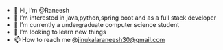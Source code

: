 - 👋 Hi, I’m @Raneesh
- 👀 I’m interested in java,python,spring boot and as a full stack developer
- 🌱 I’m currently a undergraduate computer science student
- 💞️ I’m looking to learn new things
- 📫 How to reach me @jinukalaraneesh30@gmail.com

<!---
jinukala/jinukala is a ✨ special ✨ repository because its `README.md` (this file) appears on your GitHub profile.
You can click the Preview link to take a look at your changes.
--->
